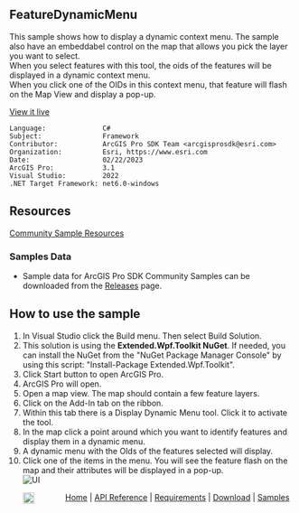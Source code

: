 ## FeatureDynamicMenu

<!-- TODO: Write a brief abstract explaining this sample -->
 This sample shows how to display a dynamic context menu. The sample also have an embeddabel control on the map that allows you pick the layer you want to select.     
 When you select features with this tool, the oids of the features will be displayed in a dynamic context menu.   
 When you click one of the OIDs in this context menu, that feature will flash on the Map View and display a pop-up.   
   


<a href="https://pro.arcgis.com/en/pro-app/sdk/" target="_blank">View it live</a>

<!-- TODO: Fill this section below with metadata about this sample-->
```
Language:              C#
Subject:               Framework
Contributor:           ArcGIS Pro SDK Team <arcgisprosdk@esri.com>
Organization:          Esri, https://www.esri.com
Date:                  02/22/2023
ArcGIS Pro:            3.1
Visual Studio:         2022
.NET Target Framework: net6.0-windows
```

## Resources

[Community Sample Resources](https://github.com/Esri/arcgis-pro-sdk-community-samples#resources)

### Samples Data

* Sample data for ArcGIS Pro SDK Community Samples can be downloaded from the [Releases](https://github.com/Esri/arcgis-pro-sdk-community-samples/releases) page.  

## How to use the sample
<!-- TODO: Explain how this sample can be used. To use images in this section, create the image file in your sample project's screenshots folder. Use relative url to link to this image using this syntax: ![My sample Image](FacePage/SampleImage.png) -->
 1. In Visual Studio click the Build menu. Then select Build Solution.  
 1. This solution is using the **Extended.Wpf.Toolkit NuGet**.  If needed, you can install the NuGet from the "NuGet Package Manager Console" by using this script: "Install-Package Extended.Wpf.Toolkit".  
 1. Click Start button to open ArcGIS Pro.  
 1. ArcGIS Pro will open.   
 1. Open a map view. The map should contain a few feature layers.  
 1. Click on the Add-In tab on the ribbon.  
 1. Within this tab there is a Display Dynamic Menu tool. Click it to activate the tool.  
 1. In the map click a point around which you want to identify features and display them in a dynamic menu.  
 1. A dynamic menu with the OIds of the features selected will display.  
 1. Click one of the items in the menu. You will see the feature flash on the map and their attributes will be displayed in a pop-up.  
![UI](Screenshots/DynamicMenu.png)  
   


<!-- End -->

&nbsp;&nbsp;&nbsp;&nbsp;&nbsp;&nbsp;<img src="https://esri.github.io/arcgis-pro-sdk/images/ArcGISPro.png"  alt="ArcGIS Pro SDK for Microsoft .NET Framework" height = "20" width = "20" align="top"  >
&nbsp;&nbsp;&nbsp;&nbsp;&nbsp;&nbsp;&nbsp;&nbsp;&nbsp;&nbsp;&nbsp;&nbsp;
[Home](https://github.com/Esri/arcgis-pro-sdk/wiki) | <a href="https://pro.arcgis.com/en/pro-app/latest/sdk/api-reference" target="_blank">API Reference</a> | [Requirements](https://github.com/Esri/arcgis-pro-sdk/wiki#requirements) | [Download](https://github.com/Esri/arcgis-pro-sdk/wiki#installing-arcgis-pro-sdk-for-net) | <a href="https://github.com/esri/arcgis-pro-sdk-community-samples" target="_blank">Samples</a>
